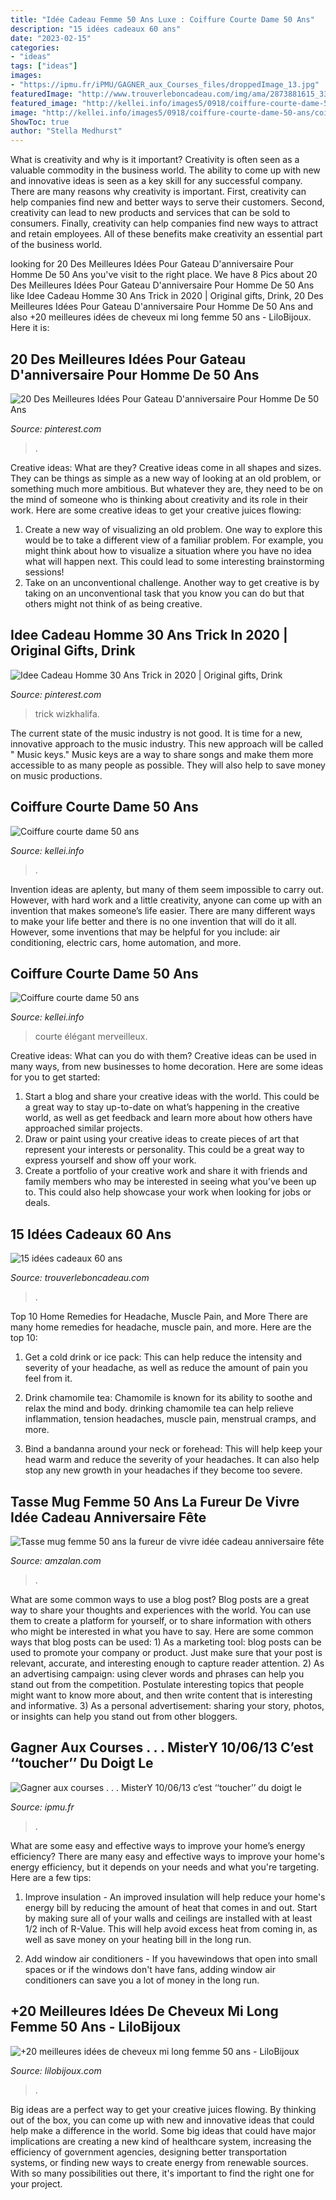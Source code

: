 ```yaml
---
title: "Idée Cadeau Femme 50 Ans Luxe : Coiffure Courte Dame 50 Ans"
description: "15 idées cadeaux 60 ans"
date: "2023-02-15"
categories:
- "ideas"
tags: ["ideas"]
images:
- "https://ipmu.fr/iPMU/GAGNER_aux_Courses_files/droppedImage_13.jpg"
featuredImage: "http://www.trouverleboncadeau.com/img/ama/2873881615_330.jpg"
featured_image: "http://kellei.info/images5/0918/coiffure-courte-dame-50-ans/coiffure-courte-dame-50-ans-60_7.jpg"
image: "http://kellei.info/images5/0918/coiffure-courte-dame-50-ans/coiffure-courte-dame-50-ans-60_7.jpg"
ShowToc: true
author: "Stella Medhurst"
---
```



What is creativity and why is it important?
Creativity is often seen as a valuable commodity in the business world. The ability to come up with new and innovative ideas is seen as a key skill for any successful company. There are many reasons why creativity is important. First, creativity can help companies find new and better ways to serve their customers. Second, creativity can lead to new products and services that can be sold to consumers. Finally, creativity can help companies find new ways to attract and retain employees. All of these benefits make creativity an essential part of the business world.

	

		
looking for 20 Des Meilleures Idées Pour Gateau D&#039;anniversaire Pour Homme De 50 Ans you've visit to the right place. We have 8 Pics about 20 Des Meilleures Idées Pour Gateau D&#039;anniversaire Pour Homme De 50 Ans like Idee Cadeau Homme 30 Ans Trick in 2020 | Original gifts, Drink, 20 Des Meilleures Idées Pour Gateau D&#039;anniversaire Pour Homme De 50 Ans and also +20 meilleures idées de cheveux mi long femme 50 ans - LiloBijoux. Here it is:
		
    
## 20 Des Meilleures Idées Pour Gateau D&#039;anniversaire Pour Homme De 50 Ans

<img loading=lazy src="https://i.pinimg.com/736x/69/ae/fd/69aefdbe649da4625db11208c64d674c.jpg" onerror="this.onerror=null;this.src='https://tse1.mm.bing.net/th?id=OIP.AK4AmVGGmG2U2lBBhVfVWQHaFm&amp;pid=15.1';" alt="20 Des Meilleures Idées Pour Gateau D&#039;anniversaire Pour Homme De 50 Ans">

_Source: pinterest.com_

>. 

	

Creative ideas: What are they?
Creative ideas come in all shapes and sizes. They can be things as simple as a new way of looking at an old problem, or something much more ambitious. But whatever they are, they need to be on the mind of someone who is thinking about creativity and its role in their work. Here are some creative ideas to get your creative juices flowing: 
1) Create a new way of visualizing an old problem. One way to explore this would be to take a different view of a familiar problem. For example, you might think about how to visualize a situation where you have no idea what will happen next. This could lead to some interesting brainstorming sessions! 
2) Take on an unconventional challenge. Another way to get creative is by taking on an unconventional task that you know you can do but that others might not think of as being creative.

    
## Idee Cadeau Homme 30 Ans Trick In 2020 | Original Gifts, Drink

<img loading=lazy src="https://i.pinimg.com/736x/8f/22/40/8f22400ffc771760aa2dbfe87dda7172.jpg" onerror="this.onerror=null;this.src='https://tse3.mm.bing.net/th?id=OIP.0j2ZHRrn2HSMf6TK5TfMmwAAAA&amp;pid=15.1';" alt="Idee Cadeau Homme 30 Ans Trick in 2020 | Original gifts, Drink">

_Source: pinterest.com_

>trick wizkhalifa. 

	

The current state of the music industry is not good. It is time for a new, innovative approach to the music industry. This new approach will be called " Music keys." Music keys are a way to share songs and make them more accessible to as many people as possible. They will also help to save money on music productions.

    
## Coiffure Courte Dame 50 Ans

<img loading=lazy src="http://kellei.info/images5/0918/coiffure-courte-dame-50-ans/coiffure-courte-dame-50-ans-60_7.jpg" onerror="this.onerror=null;this.src='https://tse2.mm.bing.net/th?id=OIP.zWfAIzFtDMZzMI1ZgyR5YgAAAA&amp;pid=15.1';" alt="Coiffure courte dame 50 ans">

_Source: kellei.info_

>. 

	

Invention ideas are aplenty, but many of them seem impossible to carry out. However, with hard work and a little creativity, anyone can come up with an invention that makes someone’s life easier. There are many different ways to make your life better and there is no one invention that will do it all. However, some inventions that may be helpful for you include: air conditioning, electric cars, home automation, and more.

    
## Coiffure Courte Dame 50 Ans

<img loading=lazy src="https://kellei.info/images5/0918/coiffure-courte-dame-50-ans/coiffure-courte-dame-50-ans-60_5.jpg" onerror="this.onerror=null;this.src='https://tse3.mm.bing.net/th?id=OIP.LNs_lyK8bV0KrvkVgCbq2wAAAA&amp;pid=15.1';" alt="Coiffure courte dame 50 ans">

_Source: kellei.info_

>courte élégant merveilleux. 

	

Creative ideas: What can you do with them?
Creative ideas can be used in many ways, from new businesses to home decoration. Here are some ideas for you to get started: 
1. Start a blog and share your creative ideas with the world. This could be a great way to stay up-to-date on what’s happening in the creative world, as well as get feedback and learn more about how others have approached similar projects. 
2. Draw or paint using your creative ideas to create pieces of art that represent your interests or personality. This could be a great way to express yourself and show off your work. 
3. Create a portfolio of your creative work and share it with friends and family members who may be interested in seeing what you’ve been up to. This could also help showcase your work when looking for jobs or deals. 

    
## 15 Idées Cadeaux 60 Ans

<img loading=lazy src="http://www.trouverleboncadeau.com/img/ama/2873881615_330.jpg" onerror="this.onerror=null;this.src='https://tse2.mm.bing.net/th?id=OIP.kTr1Hr39GwaQKCSyMyRj2wHaKO&amp;pid=15.1';" alt="15 idées cadeaux 60 ans">

_Source: trouverleboncadeau.com_

>. 

	

Top 10 Home Remedies for Headache, Muscle Pain, and More
There are many home remedies for headache, muscle pain, and more. Here are the top 10:
1. Get a cold drink or ice pack: This can help reduce the intensity and severity of your headache, as well as reduce the amount of pain you feel from it.

2. Drink chamomile tea: Chamomile is known for its ability to soothe and relax the mind and body. drinking chamomile tea can help relieve inflammation, tension headaches, muscle pain, menstrual cramps, and more.

3. Bind a bandanna around your neck or forehead: This will help keep your head warm and reduce the severity of your headaches. It can also help stop any new growth in your headaches if they become too severe.


    
## Tasse Mug Femme 50 Ans La Fureur De Vivre Idée Cadeau Anniversaire Fête

<img loading=lazy src="https://www.amzalan.com/14391-thickbox_default/tasse-mug-femme-50-ans-la-fureur-de-vivre-idee-cadeau-anniversaire-fete-neuve.jpg" onerror="this.onerror=null;this.src='https://tse3.mm.bing.net/th?id=OIP.guq0E20ZOPQxvflLQ2i0XwHaHa&amp;pid=15.1';" alt="Tasse mug femme 50 ans la fureur de vivre idée cadeau anniversaire fête">

_Source: amzalan.com_

>. 

	

What are some common ways to use a blog post?
Blog posts are a great way to share your thoughts and experiences with the world. You can use them to create a platform for yourself, or to share information with others who might be interested in what you have to say. Here are some common ways that blog posts can be used: 1) As a marketing tool: blog posts can be used to promote your company or product. Just make sure that your post is relevant, accurate, and interesting enough to capture reader attention. 2) As an advertising campaign: using clever words and phrases can help you stand out from the competition. Postulate interesting topics that people might want to know more about, and then write content that is interesting and informative. 3) As a personal advertisement: sharing your story, photos, or insights can help you stand out from other bloggers.

    
## Gagner Aux Courses . . . MisterY 10/06/13 C’est ‘‘toucher’’ Du Doigt Le

<img loading=lazy src="https://ipmu.fr/iPMU/GAGNER_aux_Courses_files/droppedImage_13.jpg" onerror="this.onerror=null;this.src='https://tse2.mm.bing.net/th?id=OIP.tlk6huxFcSkEw777JCiwnAHaEW&amp;pid=15.1';" alt="Gagner aux courses . . . MisterY 10/06/13 c’est ‘‘toucher’’ du doigt le">

_Source: ipmu.fr_

>. 

	

What are some easy and effective ways to improve your home’s energy efficiency?
There are many easy and effective ways to improve your home's energy efficiency, but it depends on your needs and what you're targeting. Here are a few tips:
1. Improve insulation - An improved insulation will help reduce your home's energy bill by reducing the amount of heat that comes in and out. Start by making sure all of your walls and ceilings are installed with at least 1/2 inch of R-Value. This will help avoid excess heat from coming in, as well as save money on your heating bill in the long run.

2. Add window air conditioners - If you havewindows that open into small spaces or if the windows don't have fans, adding window air conditioners can save you a lot of money in the long run.

    
## +20 Meilleures Idées De Cheveux Mi Long Femme 50 Ans - LiloBijoux

<img loading=lazy src="https://lilobijoux.com/wp-content/uploads/2020/07/coupe-de-cheveux-mi-long-femme-50-ans.jpg" onerror="this.onerror=null;this.src='https://tse4.mm.bing.net/th?id=OIP.aqpWSzmXOtwV9f5O114RJwHaKN&amp;pid=15.1';" alt="+20 meilleures idées de cheveux mi long femme 50 ans - LiloBijoux">

_Source: lilobijoux.com_

>. 

	

Big ideas are a perfect way to get your creative juices flowing. By thinking out of the box, you can come up with new and innovative ideas that could help make a difference in the world. Some big ideas that could have major implications are creating a new kind of healthcare system, increasing the efficiency of government agencies, designing better transportation systems, or finding new ways to create energy from renewable sources. With so many possibilities out there, it's important to find the right one for your project.

